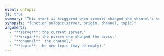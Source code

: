 ```yaml
---
event: onTopic
js: true
summary: "This event is triggered when someone changed the channel's topic."
synopsis: "function onTopic(server, origin, channel, topic)"
arguments:
  - "**server**: the current server,"
  - "**origin**: the person who changed the topic,"
  - "**channel**: the channel,"
  - "**topic**: the new topic (may be empty)."
---
```

